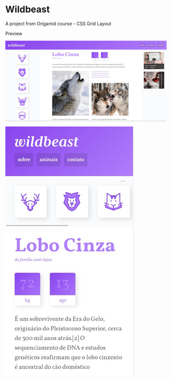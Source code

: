# Wildbeast

A project from Origamid course - CSS Grid Layout

Preview

![Wildbeat](screenshots/wildbeast.jpg)

![Wildbeat Responsive](screenshots/wildbeast-responsive.jpg)
